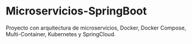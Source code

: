 # Microservicios-SpringBoot
Proyecto con arquitectura de microservicios, Docker, Docker Compose, Multi-Container, Kubernetes y SpringCloud.
